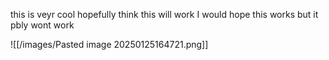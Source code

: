 this is veyr cool hopefully think this will work
I would hope this works but it pbly wont work

![[/images/Pasted image 20250125164721.png]]